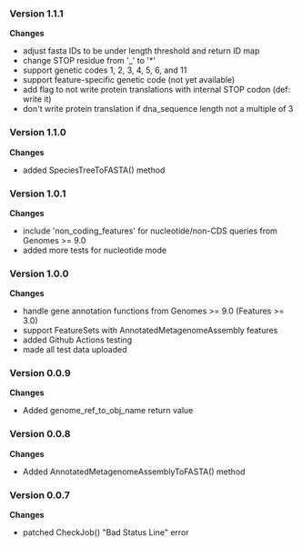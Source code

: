 ### Version 1.1.1
__Changes__
- adjust fasta IDs to be under length threshold and return ID map
- change STOP residue from '_' to '*'
- support genetic codes 1, 2, 3, 4, 5, 6, and 11
- support feature-specific genetic code (not yet available)
- add flag to not write protein translations with internal STOP codon (def: write it)
- don't write protein translation if dna_sequence length not a multiple of 3

### Version 1.1.0
__Changes__
- added SpeciesTreeToFASTA() method

### Version 1.0.1
__Changes__
- include 'non_coding_features' for nucleotide/non-CDS queries from Genomes >= 9.0
- added more tests for nucleotide mode

### Version 1.0.0
__Changes__
- handle gene annotation functions from Genomes >= 9.0 (Features >= 3.0)
- support FeatureSets with AnnotatedMetagenomeAssembly features
- added Github Actions testing
- made all test data uploaded

### Version 0.0.9
__Changes__
- Added genome_ref_to_obj_name return value

### Version 0.0.8
__Changes__
- Added AnnotatedMetagenomeAssemblyToFASTA() method

### Version 0.0.7
__Changes__
- patched CheckJob() "Bad Status Line" error
